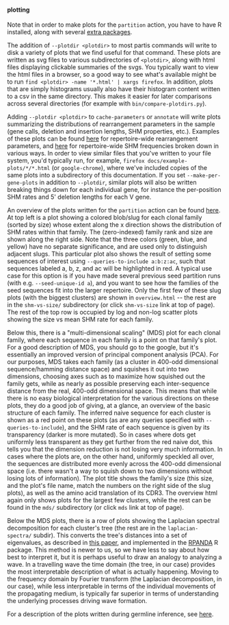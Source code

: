 #### plotting

Note that in order to make plots for the `partition` action, you have to have R installed, along with several [extra packages](install.md#plotting).

The addition of `--plotdir <plotdir>` to most partis commands will write to disk a variety of plots that we find useful for that command.
These plots are written as svg files to various subdirectories of `<plotdir>`, along with html files displaying clickable summaries of the svgs.
You typically want to view the html files in a browser, so a good way to see what's available might be to run `find <plotdir> -name '*.html' | xargs firefox`.
In addition, plots that are simply histograms usually also have their histogram content written to a csv in the same directory.
This makes it easier for later comparisons across several directories (for example with `bin/compare-plotdirs.py`).

Adding `--plotdir <plotdir>` to `cache-parameters` or `annotate` will write plots summarizing the distributions of rearrangement parameters in the sample (gene calls, deletion and insertion lengths, SHM properties, etc.).
Examples of these plots can be found [here](http://psathyrella.github.io/partis/example-plots/hmm/overall.html) for repertoire-wide rearrangement parameters, and [here](http://psathyrella.github.io/partis/example-plots/hmm/mute-freqs/overall.html) for repertoire-wide SHM frequencies broken down in various ways.
In order to view similar files that you've written to your file system, you'd typically run, for example, `firefox docs/example-plots/*/*.html` (or `google-chrome`), where we've included copies of the same plots into a subdirectory of this documentation.
If you set `--make-per-gene-plots` in addition to `--plotdir`, similar plots will also be written breaking things down for each individual gene, for instance the per-position SHM rates and 5' deletion lengths for each V gene.

An overview of the plots written for the `partition` action can be found [here](http://psathyrella.github.io/partis/example-plots/partitions/overview.html).
At top left is a plot showing a colored blob/slug for each clonal family (sorted by size) whose extent along the x direction shows the distribution of SHM rates within that family.
The (zero-indexed) family rank and size are shown along the right side.
Note that the three colors (green, blue, and yellow) have no separate significance, and are used only to distinguish adjacent slugs.
This particular plot also shows the result of setting some sequences of interest using `--queries-to-include a:b:z:ac`, such that sequences labeled a, b, z, and ac will be highlighted in red.
A typical use case for this option is if you have made several previous seed partition runs (with e.g. `--seed-unique-id a`), and you want to see how the families of the seed sequences fit into the larger repertoire.
Only the first few of these slug plots (with the biggest clusters) are shown in `overview.html` -- the rest are in the `shm-vs-size/` subdirectory (or click `shm-vs-size` link at top of page).
The rest of the top row is occupied by log and non-log scatter plots showing the size vs mean SHM rate for each family.

Below this, there is a "multi-dimensional scaling" (MDS) plot for each clonal family, where each sequence in each family is a point on that family's plot.
For a good description of MDS, you should go to the google, but it's essentially an improved version of principal component analysis (PCA).
For our purposes, MDS takes each family (as a cluster in 400-odd dimensional sequence/hamming distance space) and squishes it out into two dimensions, choosing axes such as to maximize how squished out the family gets, while as nearly as possible preserving each inter-sequence distance from the real, 400-odd dimensional space.
This means that while there is no easy biological interpretation for the various directions on these plots, they do a good job of giving, at a glance, an overview of the basic structure of each family.
The inferred naive sequence for each cluster is shown as a red point on these plots (as are any queries specified with `--queries-to-include`), and the SHM rate of each sequence is given by its transparency (darker is more mutated).
So in cases where dots get uniformly less transparent as they get further from the red naive dot, this tells you that the dimension reduction is not losing very much information.
In cases where the plots are, on the other hand, uniformly speckled all over, the sequences are distributed more evenly across the 400-odd dimensional space (i.e. there wasn't a way to squish down to two dimensions without losing lots of information).
The plot title shows the family's size (this size, and the plot's file name, match the numbers on the right side of the slug plots), as well as the amino acid translation of its CDR3.
The overview html again only shows plots for the largest few clusters, while the rest can be found in the `mds/` subdirectory (or click `mds` link at top of page).

Below the MDS plots, there is a row of plots showing the Laplacian spectral decomposition for each cluster's tree (the rest are in the `laplacian-spectra/` subdir).
This converts the tree's distances into a set of eigenvalues, as described in [this paper](https://www.ncbi.nlm.nih.gov/pubmed/26658901), and implemented in the [RPANDA](https://besjournals.onlinelibrary.wiley.com/doi/full/10.1111/2041-210X.12526) R package.
This method is newer to us, so we have less to say about how best to interpret it, but it is perhaps useful to draw an analogy to analyzing a wave.
In a travelling wave the time domain (the tree, in our case) provides the most interpretable description of what is actually happening.
Moving to the frequency domain by Fourier transform (the Laplacian decomposition, in our case), while less interpretable in terms of the individual movements of the propagating medium, is typically far superior in terms of understanding the underlying processes driving wave formation.

For a description of the plots written during germline inference, see [here](germline-inference.md).

